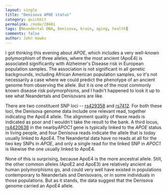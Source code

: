 ```yaml
---
layout: single 
title: "Denisova APOE status" 
category: quickbit
permalink: /node/28461
tags: [Neandertal DNA, Denisova, brain, aging, health] 
comments: false 
author: John Hawks 
---
```


I got thinking this evening about <em>APOE</em>, which includes a very well-known polymorphism of three alleles, where the most ancient (ApoE4) is associated significantly with Alzheimer's Disease risk in European population samples. The association is not significant in all genetic backgrounds, including African American population samples, so it's not necessarily a case where we could predict the phenotype of an ancient genome from observing the allele. But it is one of the most commonly known disease risk polymorphisms, and I hadn't happened to look it up to see what Neandertals and Denisovans are like. 

There are two constituent SNP loci -- <a href="http://snpedia.com/index.php/Rs429358">rs429358</a> and <a href="http://snpedia.com/index.php/Rs7412">rs7412</a>. For both these loci, the Denisova genome data include one relevant read, together indicating the ApoE4 allele. The alignment quality of these reads is indicated as poor and I wouldn't take the result to the bank. A third locus, <a href="http://snpedia.com/index.php/Rs4420638">rs4420638</a> in the nearby<em>APOC1</em> gene is typically linked to the <em>APOE</em> status in living people, and four Denisova reads indicate the allele that is today usually linked to ApoE4. The Neandertal data have no reads at all for the two key SNPs in <em>APOE</em>, and only a single read for the linked SNP in <em>APOC1</em> is likewise the one usually linked to ApoE4. 

None of this is surprising, because ApoE4 is the more ancestral allele. Still, the other common alleles (ApoE2 and ApoE3) are relatively ancient as human polymorphisms go, and could very well have existed in populations contemporary to Neandertals and Denisovans, or in some individuals in those populations. But as it stands, the data suggest that the Denisova genome carried an ApoE4 allele. 

